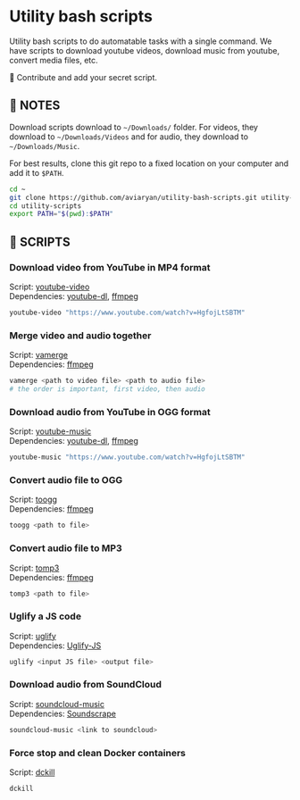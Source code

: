# Utility bash scripts

Utility bash scripts to do automatable tasks with a single command. We have scripts to download youtube videos, download music from youtube, convert media files, etc. 

👥 Contribute and add your secret script.

## 📝 NOTES

Download scripts download to `~/Downloads/` folder. For videos, they download to `~/Downloads/Videos` and for audio, they download to `~/Downloads/Music`.

For best results, clone this git repo to a fixed location on your computer and add it to `$PATH`.
```sh
cd ~
git clone https://github.com/aviaryan/utility-bash-scripts.git utility-scripts
cd utility-scripts
export PATH="$(pwd):$PATH"
```


## 📜 SCRIPTS

### Download video from YouTube in MP4 format

Script: [youtube-video](youtube-video)  
Dependencies: [youtube-dl](https://github.com/rg3/youtube-dl), [ffmpeg](https://www.ffmpeg.org/)

```sh
youtube-video "https://www.youtube.com/watch?v=HgfojLtSBTM"
```

### Merge video and audio together

Script: [vamerge](vamerge)  
Dependencies: [ffmpeg](https://www.ffmpeg.org/)

```sh
vamerge <path to video file> <path to audio file>
# the order is important, first video, then audio
```

### Download audio from YouTube in OGG format

Script: [youtube-music](youtube-music)  
Dependencies: [youtube-dl](https://github.com/rg3/youtube-dl), [ffmpeg](https://www.ffmpeg.org/)

```sh
youtube-music "https://www.youtube.com/watch?v=HgfojLtSBTM"  
```

### Convert audio file to OGG

Script: [toogg](toogg)  
Dependencies: [ffmpeg](https://www.ffmpeg.org/)

```sh
toogg <path to file>
```

### Convert audio file to MP3

Script: [tomp3](tomp3)  
Dependencies: [ffmpeg](https://www.ffmpeg.org/)

```sh
tomp3 <path to file>
```

### Uglify a JS code

Script: [uglify](uglify)  
Dependencies: [Uglify-JS](https://www.npmjs.com/package/uglify-js)

```sh
uglify <input JS file> <output file>
```

### Download audio from SoundCloud

Script: [soundcloud-music](soundcloud-music)  
Dependencies: [Soundscrape](https://github.com/Miserlou/SoundScrape)

```sh
soundcloud-music <link to soundcloud>
```

### Force stop and clean Docker containers

Script: [dckill](dckill)

```sh
dckill
```
